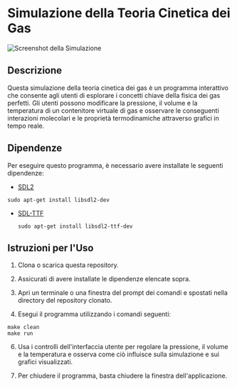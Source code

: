 # Simulazione della Teoria Cinetica dei Gas

![Screenshot della Simulazione](https://i.imgur.com/QaOpBiv.gif)

## Descrizione

Questa simulazione della teoria cinetica dei gas è un programma interattivo che consente agli utenti di esplorare i concetti chiave della fisica dei gas perfetti. Gli utenti possono modificare la pressione, il volume e la temperatura di un contenitore virtuale di gas e osservare le conseguenti interazioni molecolari e le proprietà termodinamiche attraverso grafici in tempo reale.

## Dipendenze

Per eseguire questo programma, è necessario avere installate le seguenti dipendenze:

- [SDL2](https://libsdl.org/)
```
sudo apt-get install libsdl2-dev
```
  
- [SDL-TTF](https://www.libsdl.org/projects/SDL_ttf/)
   ```
  sudo apt-get install libsdl2-ttf-dev
  ```

## Istruzioni per l'Uso

1. Clona o scarica questa repository.

2. Assicurati di avere installate le dipendenze elencate sopra.

3. Apri un terminale o una finestra del prompt dei comandi e spostati nella directory del repository clonato.

4. Esegui il programma utilizzando i comandi seguenti:

```
make clean
make run
```

6. Usa i controlli dell'interfaccia utente per regolare la pressione, il volume e la temperatura e osserva come ciò influisce sulla simulazione e sui grafici visualizzati.

7. Per chiudere il programma, basta chiudere la finestra dell'applicazione.
